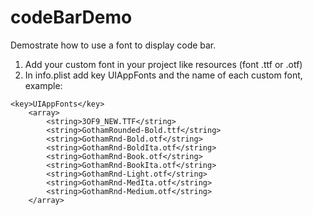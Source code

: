 # codeBarDemo
Demostrate how to use a font to display code bar.

1. Add your custom font in your project like resources (font .ttf or .otf)
2. In info.plist add key UIAppFonts and the name of each custom font, example:
```
<key>UIAppFonts</key>
	<array>
		<string>3OF9_NEW.TTF</string>
		<string>GothamRounded-Bold.ttf</string>
		<string>GothamRnd-Bold.otf</string>
		<string>GothamRnd-BoldIta.otf</string>
		<string>GothamRnd-Book.otf</string>
		<string>GothamRnd-BookIta.otf</string>
		<string>GothamRnd-Light.otf</string>
		<string>GothamRnd-MedIta.otf</string>
		<string>GothamRnd-Medium.otf</string>
	</array>
```

